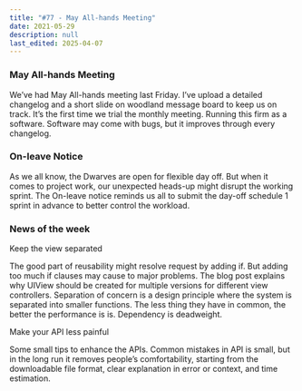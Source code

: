 ```yaml
---
title: "#77 - May All-hands Meeting"
date: 2021-05-29
description: null
last_edited: 2025-04-07
---
```


### May All-hands Meeting

We’ve had May All-hands meeting last Friday. I’ve upload a detailed changelog and a short slide on woodland message board to keep us on track. It’s the first time we trial the monthly meeting. Running this firm as a software. Software may come with bugs, but it improves through every changelog.

### On-leave Notice

As we all know, the Dwarves are open for flexible day off. But when it comes to project work, our unexpected heads-up might disrupt the working sprint. The On-leave notice reminds us all to submit the day-off schedule 1 sprint in advance to better control the workload.

### News of the week

Keep the view separated

The good part of reusability might resolve request by adding if. But adding too much if clauses may cause to major problems. The blog post explains why UIView should be created for multiple versions for different view controllers. Separation of concern is a design principle where the system is separated into smaller functions. The less thing they have in common, the better the performance is is. Dependency is deadweight.

Make your API less painful

Some small tips to enhance the APIs. Common mistakes in API is small, but in the long run it removes people’s comfortability, starting from the downloadable file format, clear explanation in error or context, and time estimation.
